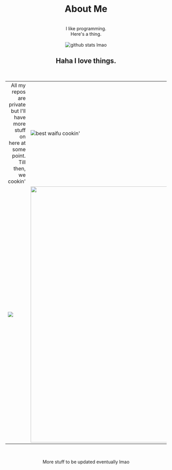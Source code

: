 
<div  align="center">
<h1>About Me</h1>
<br>
I like programming.
<br>
Here's a thing.
<br><br>
<img alt="github stats lmao" src="https://github-readme-stats.vercel.app/api?username=Frozengarvmonkey&include_all_commits=true&count_private=true&show_icons=true&line_height=20&title_color=7A7ADB&icon_color=2234AE&text_color=D3D3D3&bg_color=0,000000,130F40" />
<h2>Haha I love things.</h2>
<br>
<table>
<tr>
<td align="right">All my repos are private but I'll have more stuff on here at some point. Till then, we cookin'</td>
<td><img alt="best waifu cookin'" src="https://media.tenor.com/j2kUwQij1mIAAAAC/dorohedoro-nikaidou.gif"/></td>
</tr>
<tr>
<td style="align-self:center;">
<img src="https://discord.c99.nl/widget/theme-1/321580106302750731.png" href="https://discordid.netlify.app/?id=321580106302750731"/>
</td>
<td style="align-self:center;">
<img width="800px" src="https://vps5.minzkraut.com/spotify/embed.png?key=wyux1pwh9vyqlw8riszhiemhx&font=Oswald&headerFont=Oswald&header=center&mode=current&color=FFFFFF&border=00000" href="https://open.spotify.com/user/wyux1pwh9vyqlw8riszhiemhx"/>
</td>
</tr>
</table>
<br>
<p align="center">More stuff to be updated eventually lmao</p>
</div>
